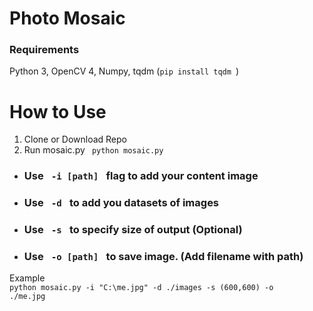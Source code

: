 # Photo Mosaic

### Requirements

Python 3, OpenCV 4, Numpy, tqdm (<code>pip install tqdm </code>)

# How to Use

1. Clone or Download Repo
2. Run mosaic.py <code> python mosaic.py </code>

- <h3> Use <code> -i [path] </code> flag to add your content image
- <h3> Use <code> -d </code> to add you datasets of images
- <h3> Use <code> -s </code> to specify size of output (Optional)
- <h3> Use <code> -o [path] </code> to save image. (Add filename with path)

Example  
<code>python mosaic.py -i "C:\\me.jpg" -d ./images -s (600,600) -o ./me.jpg </code>
